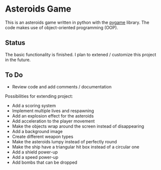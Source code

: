 # Asteroids Game

This is an asteroids game written in python with the [pygame](https://www.pygame.org) library.  The code makes use of object-oriented programming (OOP).

## Status

The basic functionality is finished.  I plan to extened / customize this project in the future.

## To Do

- Review code and add comments / documentation

Possibilities for extending project:

- Add a scoring system
- Implement multiple lives and respawning
- Add an explosion effect for the asteroids
- Add acceleration to the player movement
- Make the objects wrap around the screen instead of disappearing
- Add a background image
- Create different weapon types
- Make the asteroids lumpy instead of perfectly round
- Make the ship have a triangular hit box instead of a circular one
- Add a shield power-up
- Add a speed power-up
- Add bombs that can be dropped
